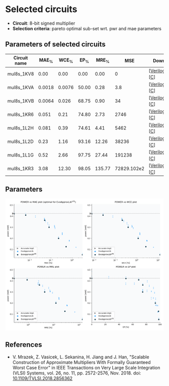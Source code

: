
Selected circuits
===================
 - **Circuit**: 8-bit signed multiplier
 - **Selection criteria**: pareto optimal sub-set wrt. pwr and mae parameters

Parameters of selected circuits
----------------------------

| Circuit name | MAE<sub>%</sub> | WCE<sub>%</sub> | EP<sub>%</sub> | MRE<sub>%</sub> | MSE | Download |
| --- |  --- | --- | --- | --- | --- | --- | 
| mul8s_1KV8 | 0.00 | 0.00 | 0.00 | 0.00 | 0 |   [[Verilog<sub>PDK45</sub>](mul8s_1KV8_pdk45.v)] [[C](mul8s_1KV8.c)] |
| mul8s_1KVA | 0.0018 | 0.0076 | 50.00 | 0.28 | 3.8 |   [[Verilog<sub>PDK45</sub>](mul8s_1KVA_pdk45.v)] [[C](mul8s_1KVA.c)] |
| mul8s_1KVB | 0.0064 | 0.026 | 68.75 | 0.90 | 34 |   [[Verilog<sub>PDK45</sub>](mul8s_1KVB_pdk45.v)] [[C](mul8s_1KVB.c)] |
| mul8s_1KR6 | 0.051 | 0.21 | 74.80 | 2.73 | 2746 |   [[Verilog<sub>PDK45</sub>](mul8s_1KR6_pdk45.v)] [[C](mul8s_1KR6.c)] |
| mul8s_1L2H | 0.081 | 0.39 | 74.61 | 4.41 | 5462 |   [[Verilog<sub>PDK45</sub>](mul8s_1L2H_pdk45.v)] [[C](mul8s_1L2H.c)] |
| mul8s_1L2D | 0.23 | 1.16 | 93.16 | 12.26 | 38236 |   [[Verilog<sub>PDK45</sub>](mul8s_1L2D_pdk45.v)] [[C](mul8s_1L2D.c)] |
| mul8s_1L1G | 0.52 | 2.66 | 97.75 | 27.44 | 191238 |   [[Verilog<sub>PDK45</sub>](mul8s_1L1G_pdk45.v)] [[C](mul8s_1L1G.c)] |
| mul8s_1KR3 | 3.08 | 12.30 | 98.05 | 135.77 | 72829.102e2 |   [[Verilog<sub>PDK45</sub>](mul8s_1KR3_pdk45.v)] [[C](mul8s_1KR3.c)] |
    
Parameters
--------------
![Parameters figure](fig.png)

References
--------------
   - V. Mrazek, Z. Vasicek, L. Sekanina, H. Jiang and J. Han, "Scalable Construction of Approximate Multipliers With Formally Guaranteed Worst Case Error" in IEEE Transactions on Very Large Scale Integration (VLSI) Systems, vol. 26, no. 11, pp. 2572-2576, Nov. 2018. doi: [10.1109/TVLSI.2018.2856362](https://dx.doi.org/10.1109/TVLSI.2018.2856362)

             